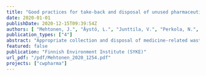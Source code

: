 ```yaml
---
title: "Good practices for take-back and disposal of unused pharmaceuticals in the Baltic Sea region. Clear Waters from Pharmaceuticals (CWPharma) Activity 4.1 Report"
date: 2020-01-01
publishDate: 2020-12-15T09:39:54Z
authors: [ "Mehtonen, J.", "Äystö, L.", "Junttila, V.", "Perkola, N.", "Lehtinen, T.", "Bregendahl, J.", "Leisk, Ü.", "Kõrgmaa, V.", "Aarma, P.", "schuetz", "stapf", "Kublina, A.", "Karkovska, I.", "Szumska, M.", "Bogusz, A.", "Kalinowski, R.", "Spjuth, S.", "Nyhlén, K.", "Jakobsson, T.", "Suzdalev, S.", "Kaskelainen, E." ]
publication_types: ["4"]
abstract: "Appropriate collection and disposal of medicine-related waste has been identified as one of the main ways to decrease the emission of active pharmaceutical ingredients (APIs) into the environment. Improvement to the take-back and treatment of collected pharmaceutical waste may be considered lowhanging fruit when one is considering measures to reduce API emissions. However, comparable information that would enable estimating the potential impact of these efforts has not been available. Directive 2004/27/EC, related to medicinal products for human use, mandates that EU member states implement appropriate collection schemes for unused or expired human-use medicinal products. However, it does not provide any guidelines on practical implementation of these schemes. Several studies have pointed out significant differences among Member States in this regard. In March 2019, the European Commission published the European Union Strategic Approach to Pharmaceuticals in the Environment. The actions specified therein cover all stages of the pharmaceutical life cycle, from design and production to disposal and waste management. It emphasizes such elements as sharing good practices, co-operating at international level, and improving understanding of the risks. This report is aimed at filling knowledge gaps and proposing good practices for take-back and disposal of unused human and veterinary medicines and other pharmaceutical waste. The report is targeted to e.g. ministries, environment and medicines agencies, supervisory authorities, municipalities, hospitals, NGOs, pharmacists, doctors, and veterinarians. For the report, current national practices for take-back and disposal of unused medicines and other pharmaceutical waste in Denmark, Estonia, Finland, Germany, Latvia, Lithuania, Poland, Russia, and Sweden were evaluated. The pharmaceutical waste originating from households, hospitals and other health care institutions, the pharmaceutical industry, and veterinary use was considered. The proportion of citizens who return unused pharmaceuticals via designated collection points varies greatly between Baltic Sea countries, from about 10% to 70%, with 16–80% disposing of them of as mixed household waste and 3–30% flushing them down the drain. The most commonly cited reason for improper disposal of medicines on households’ part is lack of information about their environmental impacts and how to get rid of them in an environmentally sound manner. Separate collection of unused household pharmaceuticals does not exist in Russia, and the collection mechanism functions poorly in Latvia, Lithuania and Poland. Information on the take-back schemes for unused human medicines is more readily available than is corresponding information on veterinary medicines. We identified, all told, 21 good practices and recommendations for take-back and disposal of unused pharmaceuticals and other pharmaceutical waste and for promoting the rational use of pharmaceuticals in the Baltic Sea region. Nevertheless, implementing them at national level requires particular consideration due to differences in national legislation and other characteristics of the EU Baltic Sea countries and Russia. The good practices identified in this report answer the call issued in the EU strategic approach for an efficient risk-reduction strategy."
featured: false
publication: "Finnish Environment Institute (SYKE)"
url_pdf: "/pdf/Mehtonen_2020_1254.pdf"
projects: ["cwpharma"]
---
```


